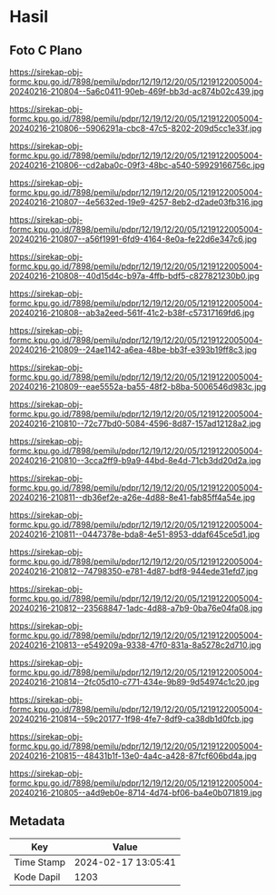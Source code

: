 # Hasil

## Foto C Plano

https://sirekap-obj-formc.kpu.go.id/7898/pemilu/pdpr/12/19/12/20/05/1219122005004-20240216-210804--5a6c0411-90eb-469f-bb3d-ac874b02c439.jpg

https://sirekap-obj-formc.kpu.go.id/7898/pemilu/pdpr/12/19/12/20/05/1219122005004-20240216-210806--5906291a-cbc8-47c5-8202-209d5cc1e33f.jpg

https://sirekap-obj-formc.kpu.go.id/7898/pemilu/pdpr/12/19/12/20/05/1219122005004-20240216-210806--cd2aba0c-09f3-48bc-a540-59929166756c.jpg

https://sirekap-obj-formc.kpu.go.id/7898/pemilu/pdpr/12/19/12/20/05/1219122005004-20240216-210807--4e5632ed-19e9-4257-8eb2-d2ade03fb316.jpg

https://sirekap-obj-formc.kpu.go.id/7898/pemilu/pdpr/12/19/12/20/05/1219122005004-20240216-210807--a56f1991-6fd9-4164-8e0a-fe22d6e347c6.jpg

https://sirekap-obj-formc.kpu.go.id/7898/pemilu/pdpr/12/19/12/20/05/1219122005004-20240216-210808--40d15d4c-b97a-4ffb-bdf5-c827821230b0.jpg

https://sirekap-obj-formc.kpu.go.id/7898/pemilu/pdpr/12/19/12/20/05/1219122005004-20240216-210808--ab3a2eed-561f-41c2-b38f-c57317169fd6.jpg

https://sirekap-obj-formc.kpu.go.id/7898/pemilu/pdpr/12/19/12/20/05/1219122005004-20240216-210809--24ae1142-a6ea-48be-bb3f-e393b19ff8c3.jpg

https://sirekap-obj-formc.kpu.go.id/7898/pemilu/pdpr/12/19/12/20/05/1219122005004-20240216-210809--eae5552a-ba55-48f2-b8ba-5006546d983c.jpg

https://sirekap-obj-formc.kpu.go.id/7898/pemilu/pdpr/12/19/12/20/05/1219122005004-20240216-210810--72c77bd0-5084-4596-8d87-157ad12128a2.jpg

https://sirekap-obj-formc.kpu.go.id/7898/pemilu/pdpr/12/19/12/20/05/1219122005004-20240216-210810--3cca2ff9-b9a9-44bd-8e4d-71cb3dd20d2a.jpg

https://sirekap-obj-formc.kpu.go.id/7898/pemilu/pdpr/12/19/12/20/05/1219122005004-20240216-210811--db36ef2e-a26e-4d88-8e41-fab85ff4a54e.jpg

https://sirekap-obj-formc.kpu.go.id/7898/pemilu/pdpr/12/19/12/20/05/1219122005004-20240216-210811--0447378e-bda8-4e51-8953-ddaf645ce5d1.jpg

https://sirekap-obj-formc.kpu.go.id/7898/pemilu/pdpr/12/19/12/20/05/1219122005004-20240216-210812--74798350-e781-4d87-bdf8-944ede31efd7.jpg

https://sirekap-obj-formc.kpu.go.id/7898/pemilu/pdpr/12/19/12/20/05/1219122005004-20240216-210812--23568847-1adc-4d88-a7b9-0ba76e04fa08.jpg

https://sirekap-obj-formc.kpu.go.id/7898/pemilu/pdpr/12/19/12/20/05/1219122005004-20240216-210813--e549209a-9338-47f0-831a-8a5278c2d710.jpg

https://sirekap-obj-formc.kpu.go.id/7898/pemilu/pdpr/12/19/12/20/05/1219122005004-20240216-210814--2fc05d10-c771-434e-9b89-9d54974c1c20.jpg

https://sirekap-obj-formc.kpu.go.id/7898/pemilu/pdpr/12/19/12/20/05/1219122005004-20240216-210814--59c20177-1f98-4fe7-8df9-ca38db1d0fcb.jpg

https://sirekap-obj-formc.kpu.go.id/7898/pemilu/pdpr/12/19/12/20/05/1219122005004-20240216-210815--48431b1f-13e0-4a4c-a428-87fcf606bd4a.jpg

https://sirekap-obj-formc.kpu.go.id/7898/pemilu/pdpr/12/19/12/20/05/1219122005004-20240216-210805--a4d9eb0e-8714-4d74-bf06-ba4e0b071819.jpg


## Metadata

| Key        | Value               |
| ---------- | ------------------- |
| Time Stamp | 2024-02-17 13:05:41 |
| Kode Dapil | 1203                |



